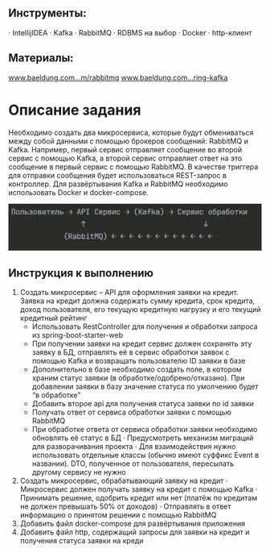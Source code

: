 ## Инструменты:

· IntellijIDEA
· Kafka
· RabbitMQ
· RDBMS на выбор
· Docker
· http-клиент

## Материалы:

www.baeldung.com...m/rabbitmq
www.baeldung.com...ring-kafka

# Описание задания

Необходимо создать два микросервиса, которые будут обмениваться между собой данными с помощью брокеров сообщений:
RabbitMQ и Kafka. Например, первый сервис отправляет сообщение во второй сервис с помощью Kafka, а второй сервис
отправляет ответ на это сообщение в первый сервис с помощью RabbitMQ. В качестве триггера для отправки сообщения будет
использоваться REST-запрос в контроллер. Для развёртывания Kafka и RabbitMQ необходимо использовать Docker и
docker-compose.

![img.png](img.png)

## Инструкция к выполнению

1) Создать микросервис – API для оформления заявки на кредит. Заявка на кредит должна содержать сумму кредита, срок
   кредита, доход пользователя, его текущую кредитную нагрузку и его текущий кредитный рейтинг
    * Использовать RestController для получения и обработки запроса из spring-boot-starter-web
    * При получении заявки на кредит сервис должен сохранять эту заявку в БД, отправлять её в сервис обработки заявок с
      помощью Kafka и возвращать пользователю ID заявки в базе
    * Дополнительно в базе необходимо создать поле, в котором храним статус заявки (в обработке/одобрено/отказано). При
      добавлении заявки в базу значение статуса по умолчению будет “в обработке”
    * Добавить второе api для получения статуса заявки по id заявки
    * Получать ответ от сервиса обработки заявки с помощью RabbitMQ
    * При обработке ответа от сервиса обработки заявки необходимо обновлять её статус в БД
      · Предусмотреть механизм миграций для разворачивания проекта
      · Для взаимодействия нужно использовать отдельные классы (обычно имеют суффикс Event в названии). DTO, полученное
      от пользователя, пересылать другому сервису не нужно
2) Создать микросервис, обрабатывающий заявку на кредит
   · Микросервис должен получать заявку на кредит с помощью Kafka
   · Принимать решение, одобрить кредит или нет (платёж по кредитам не должен превышать 50% от доходов)
   · Отправлять в ответ информацию о принятом решении с помощью RabbitMQ
3) Добавить файл docker-compose для развёртывания приложения
4) Добавить файл http, содержащий запросы для заявки на кредит и получения статуса заявки на креди

